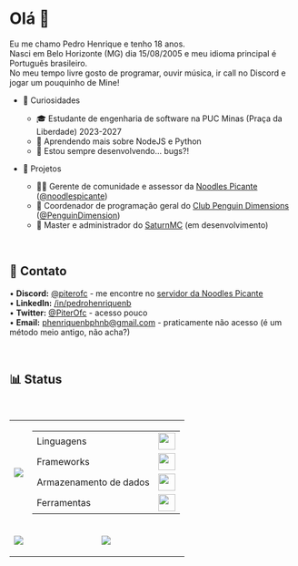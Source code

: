 # Olá 👋

Eu me chamo Pedro Henrique e tenho 18 anos.<br>
Nasci em Belo Horizonte (MG) dia 15/08/2005 e meu idioma principal é Português brasileiro.<br>
No meu tempo livre gosto de programar, ouvir música, ir call no Discord e jogar um pouquinho de Mine!<br>

- 🎈 Curiosidades
  - 🎓 Estudante de engenharia de software na PUC Minas (Praça da Liberdade) 2023-2027<br>
  - 🌱 Aprendendo mais sobre NodeJS e Python<br>
  - 🤔 Estou sempre desenvolvendo... bugs?!<br>

- 💼 Projetos
  - 🏃‍♂️ Gerente de comunidade e assessor da [Noodles Picante](https://www.noodlespicante.com) ([@noodlespicante](https://github.com/noodlespicante))<br>
  - 🐧 Coordenador de programação geral do [Club Penguin Dimensions](https://www.cpdimensions.com) ([@PenguinDimension](https://github.com/PenguinDimension))<br>
  - 🧩 Master e administrador do [SaturnMC](https://discord.gg/wcUJgsYUaq) (em desenvolvimento)<br>

<br>

📩 Contato
----
• **Discord:** [@piterofc](https://discord.com/users/351111345971789825) - me encontre no [servidor da Noodles Picante](https://discord.gg/P9dhMJQ)<br>
• **LinkedIn:** [/in/pedrohenriquenb](https://www.linkedin.com/in/pedrohenriquenb)<br>
• **Twitter:** [@PiterOfc](https://twitter.com/piterofc) - acesso pouco<br>
• **Email:** phenriquenbphnb@gmail.com - praticamente não acesso (é um método meio antigo, não acha?)<br>

<br>

📊 Status
----

<br>
<table>
  <tr>
    <td>
      <a href="https://discord.com/users/351111345971789825"><img src="https://lanyard.cnrad.dev/api/351111345971789825?showDisplayName=true&idleMessage=SouNP%20-%20https://www.noodlespicante.com"/></a>
    </td>
    <td>
        <table>
          <tr>
            <td>Linguagens</td>
            <td><a href="#"><img src="https://skillicons.dev/icons?i=html,css,js,c,nodejs,py" style="height: 30px;"/></a></td>
          </tr>
          <tr>
            <td>Frameworks</td>
            <td><a href="#"><img src="https://skillicons.dev/icons?i=bootstrap,electron,express,jquery,discordjs" style="height: 30px;"/></a></td>
          </tr>
          <tr>
            <td>Armazenamento de dados</td>
            <td><a href="#"><img src="https://skillicons.dev/icons?i=postgres,redis" style="height: 30px;"/></a></td>
          </tr>
          <tr>
            <td>Ferramentas</td>
            <td><a href="#"><img src="https://skillicons.dev/icons?i=vscode,github,git,npm,docker,cloudflare,replit,codepen,postman" style="height: 30px;"/></a></td>
          </tr>
        </table>
    </td>
  </tr>
  <tr>
    <td>
      <p align="center">
        <a href="#">
          <img src="https://github-readme-stats.vercel.app/api/top-langs/?username=piterofc&locale=pt-br&layout=compact">
        </a>
      </p>
    </td>
    <td>
      <p align="center">
        <a href="#">
          <img src="https://github-readme-stats.vercel.app/api?username=piterofc&show_icons=true&include_all_commits=true&locale=pt-br">
        </a>
      </p>
    </td>
  </tr>
</table>
